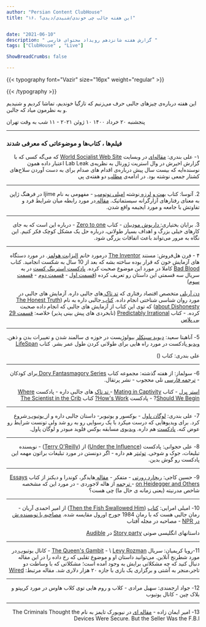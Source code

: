 ```yaml
---
author: "Persian Content ClubHouse"
title: "۱۶. این هفته جالب چی خوندی/شنیدی/دیدی؟"


date: "2021-06-10"
description: " گزارش هفته شانزدهم رویداد محتوای فارسی "
tags: ["ClubHouse" , "Live"]

ShowBreadCrumbs: false

---
```


{{< typography font="Vazir" size="16px" weight="regular" >}}

{{< /typography >}}

این هفته درباره‌ی چیزهای جالبی حرف می‌زنیم که تازگیا خوندیم، تماشا کردیم و شنیدیم و به نظرمون میاد که جالبن.

<!--more-->

پنجشنبه ۲۰ خرداد ۱۴۰۰  ۱۰ ژوئن ۲۰۲۱ - ۱۱ شب به وقت تهران

---

### فیلم‌ها ، کتاب‌ها و موضوعاتی که معرفی شدند

 <p dir="rtl">
۱- علی بندری: <a href="https://www.wsws.org/en/articles/2021/06/01/wuha-j02.html">مقاله‌ای</a> در وبسایت <a href="https://www.wsws.org/en">World Socialist Web Site</a> که می‌گه کسی که با گزارش اخیرش در وال استریت ژورنال به نظریه‌ی Lab Leak اعتبار داده همون نوسنده‌ایه که بیست سال پیش درباره‌ی اقدام های صدام برای به دست آوردن سلاح‌های کشتار جمعی نوشته بود. در ادامه‌ی <a href="https://www.theinsight.org/p/how-the-twittermedia-feedback-loop">مطلب</a> دو هفته‌ی پی</p>

---


<p dir="rtl">
2. آتوسا: کتاب <a href="https://shahreketabonline.com/Products/Details/264912/%D8%A8%D9%87%D8%AA_%D9%88_%D9%84%D8%B1%D8%B2%D9%87">بهت و لرزه </a>نوشته <a href="https://en.wikipedia.org/wiki/Am%C3%A9lie_Nothomb">امیلی نوتومب</a> - مفهومی به نام Ijime در فرهنگ  ژاپن به معنای رفتارهای آزارگرانه سیستماتیک. <a href="https://scholarworks.bgsu.edu/irj/vol4/iss1/6/?utm_source=scholarworks.bgsu.edu%2Firj%2Fvol4%2Fiss1%2F6&utm_medium=PDF&utm_campaign=PDFCoverPages">مقاله </a>در مورد رابطه میان شرایط فرد و تفاوتش با جامعه و مورد ایجیمه واقع شدن.</p>

---

<p dir="rtl">
3. برایان بختیاری:<a href="https://t.me/MoadabianDariush"> داریوش مودبیان</a> - کتاب <a href="https://www.amazon.ca/Zero-One-Notes-Startups-Future/dp/0804139296">Zero to one</a> - درباره این است که به جای کارهای خیلی بزرگ و اهداف بسیار طولانی، درباره حل یک مشکل کوچک فکر کنیم. این نگاه به مرور می‌تواند باعث اتفاقات بزرگی شود.</p>

---

<p dir="rtl">
۴ - فرن هل‌فروش: مستند <a href="https://www.hbo.com/documentaries/the-inventor-out-for-blood-in-silicon-valley">The Inventor</a> درمورد خانم <a href="https://en.wikipedia.org/wiki/Elizabeth_Holmes">الیزابت هولمز</a>. در مورد دستگاه های آزمایش خون که قرار بوده ساخته بشه که بعد از 10 سال به شکست انجامید. کتاب <a href="https://www.google.ca/books/edition/Bad_Blood/dX3HDwAAQBAJ?hl=en&gbpv=0">Bad Blood</a> کاملا در مورد این موضوع صحبت کرده. <a href="https://pod.link/1071231748"> پادکست استرینگ کست</a> در یه سریال سه قسمتی این داستان رو تعریف کرده (<a href="https://stringcast.ir/podcast/badblood1/">قسمت اول</a> - <a href="https://stringcast.ir/podcast/badblood2/">قسمت دوم</a> - <a href="https://stringcast.ir/podcast/badblood3/">قسمت سوم</a>)</p>


<p dir="rtl">
<a href="https://danariely.com/">دن آریلی</a> متخصص اقتصاد رفتاری که <a href="https://www.ted.com/talks/dan_ariely_are_we_in_control_of_our_own_decisions?language=en">تد تاک </a>های جالبی داره. آزمایش های جالبی در مورد روان شناسی شناختی انجام داده. <a href="https://knowledge.wharton.upenn.edu/article/dan-ariely-dishonestys-slippery-slope/">کتاب </a>جالبی داره به نام (<a href="https://books.google.ca/books/about/The_Honest_Truth_about_Dishonesty.html?id=_784uAAACAAJ&redir_esc=y">The Honest Truth about Dishonesty</a>) که توی این کتاب از آزمایش های جالبی که انجام داده صحبت کرده. - کتاب <a href="https://www.google.ca/books/edition/Predictably_Irrational/lwKRgkLNgXsC?hl=en">Predictably Irrational</a> (نابخردی های پیش بینی پذیر) خلاصه: <a href="https://bpluspodcast.com/podcast/second-season/%D8%A8%DB%8C%D8%AE%D8%B1%D8%AF%DB%8C%D9%87%D8%A7%DB%8C-%D9%87%D9%85%DB%8C%D8%B4%DA%AF%DB%8C-2/">قسمت 29 بی پلاس</a></p>

---

<p dir="rtl">
5- آناهیتا سعید: <a href="https://en.wikipedia.org/wiki/David_A._Sinclair">دیوید سینکلر</a> بیولوژیست در حوزه ی سالمند شدن و تغییرات بدن و ذهن. <a href="https://www.youtube.com/watch?v=jhKZIq3SlYE">ویدیو </a>پادکست در مورد راه هایی برای طولانی کردن طول عمر بشر. کتاب <a href="https://www.google.ca/books/edition/Lifespan/x--oDwAAQBAJ?hl=en&gbpv=0">LifeSpan</a></p>


<p dir="rtl">
علی بندری: کتاب ()</p>

---

<p dir="rtl">
6- سولماز:  از هفته گذشته: مجموعه کتاب <a href="https://www.penguinrandomhouse.com/series/DYY/dory-fantasmagory">Dory Fantasmagory Series </a>برای کودکان -  <a href="https://www.porteghaal.com/products/detail/%D8%AF%D8%B1%DB%8C-%D9%81%D8%A7%D9%86%D8%AA%D8%A7%D8%B3%D9%85%D8%A7%DA%AF%D9%88%D8%B1%DB%8C/105/view/">ترجمه فارسی</a> نلی محجوب - نشر پرتقال. </p>


<p dir="rtl">
<a href="https://www.estherperel.com/">استر پرل</a> - کتاب <a href="https://www.google.ca/books/edition/Mating_in_Captivity/h5Yh9ExByMkC?hl=en">Mating in Captivity</a> -<a href="https://www.ted.com/speakers/esther_perel"> تد تاک</a> های جالبی داره - پادکست <a href="https://podcasts.apple.com/us/podcast/where-should-we-begin-with-esther-perel/id1237931798">Where Should We Begin</a>? - پادکست <a href="https://howswork.estherperel.com/">How's Work?</a> کتاب <a href="https://www.harpercollins.com/products/the-scientist-in-the-crib-alison-gopnikandrew-n-meltzoffpatricia-k-kuhl?variant=32207398207522">The Scientist in the Crib</a></p>

---

<p dir="rtl">
7- علی بندری: <a href="https://en.wikipedia.org/wiki/Logan_Paul">لوگان پاول</a> - بوکسور و یوتیوبر- داستان جالبی داره و از<a href="https://www.youtube.com/channel/UCG8rbF3g2AMX70yOd8vqIZg/videos"> یوتیوب </a>شروع کرد. برای ویدیوهایی که درست میکرد با یک رسوایی رو به رو شد ولی تونست شرایط رو عوض کنه. <a href="https://www.globalplayer.com/podcasts/42Kq6e/">پادکست</a> هم داره. <a href="https://www.youtube.com/watch?v=WJ9FGoma5-M">ویدیوی</a> مسابقه بوکس فلوید میودر و لوگان پاول. </p>

---

<p dir="rtl">
8- علی حجوانی: پادکست (<a href="https://terryoreilly.ca/under-the-influence/">Under the Influence</a>) از (<a href="https://terryoreilly.ca/">Terry O'Reilly</a>) - نویسنده تبلیغات، جوک و شوخی. <a href="https://twitter.com/terryoinfluence?ref_src=twsrc%5Egoogle%7Ctwcamp%5Eserp%7Ctwgr%5Eauthor">توئیت</a>ر هم داره - اگر دونستن در مورد تبلیغات براتون مهمه این پادکست رو گوش بدین.</p>

---

<p dir="rtl">
9- حسین کاجی: <a href="https://en.wikipedia.org/wiki/Richard_Rorty">ریچارد رورتی</a> - متفکر - <a href="https://www.cambridge.org/core/books/essays-on-heidegger-and-others/heidegger-kundera-and-dickens/A4404D1219B66E7730D011E62B5CD055">مقاله </a>هایدگر، کوندرا و دیکنز از کتاب <a href="https://www.google.ca/books/edition/Essays_on_Heidegger_and_Others/UCwX_UIu9nEC?hl=en&gbpv=1&dq=Essays+on+Heidegger+and+Others&printsec=frontcover">Essays on Heidegger and Others</a>  -<a href="http://ensani.ir/fa/article/64100/%D9%87%D8%A7%DB%8C%D8%AF%DA%AF%D8%B1-%D9%88-%DA%A9%D9%88%D9%86%D8%AF%D8%B1%D8%A7-%D9%88-%D8%AF%DB%8C%DA%A9%D9%86%D8%B2"> ترجمه</a> از هاله لاجوردی - در مورد این که مشخصه شاخص مدرنیته (یعنی زمانه ی حال ما) چی هست؟</p>

---

<p dir="rtl">
10- امیلی امرایی: <a href="https://www.harpercollins.com/products/then-the-fish-swallowed-him-amir-ahmadi-arian?variant=32132711809058">کتاب</a> (<a href="https://www.google.ca/books/edition/Then_the_Fish_Swallowed_Him/ZbaeDwAAQBAJ?hl=en&gbpv=1&dq=then+the+fish+swallowed+him&printsec=frontcover">Then the Fish Swallowed Him</a>) از امیر احمدی آریان - رمان جالبی هست که با رمان 1984 جورج اورول مقایسه شده. <a href="https://www.npr.org/2020/03/21/819439640/driven-to-the-breaking-point-then-the-fish-swallowed-him?t=1623355711609">مصاحبه با نویسنده ش در NPR</a> - مصاحبه در مجله آفتاب</p>


<p dir="rtl">
داستانهای انگلیسی صوتی <a href="https://www.audible.ca/pd/Story-Party-The-Complete-Collection-Audiobook/B079TYSM2Y">Story party</a> در <a href="https://www.audible.ca/?ref=a_pd_Story-_t1_nav_header_logo&pf_rd_p=766c9602-cc78-4efd-9109-3d7eafed6d4d&pf_rd_r=1K3F14F6Z3G7A9NWKA2V">Audible </a></p>

---

<p dir="rtl">
11-رویا کریمیان: سریال <a href="https://en.wikipedia.org/wiki/The_Queen%27s_Gambit_(miniseries)">The Queen's Gambit</a> -   \
<a href="https://en.wikipedia.org/wiki/Levy_Rozman">Levy Rozman</a> - کانال <a href="https://www.youtube.com/channel/UCQHX6ViZmPsWiYSFAyS0a3Q">یوتیوب </a>در مورد شطرنج آنلاین. می‌توانید داستان او و موضوع تقلبی که رخ داده را در این مقاله دنبال کنید که چه مشکلاتی برایش به وجود آمده است؛ مشکلاتی که با وساطت دو تاجر،‌منجر به آشتی و برگزاری یک بازی با جازه ۲۰ هزار دلاری شد. مقاله مرتبط: <a href="https://www.wired.com/story/bird-feed-seller-beat-chess-master-online-harassment/">Wired</a></p>

---

<p dir="rtl">
12- جواد ارجمندی: سهیل مرادی - کلاب و روم هایی توی کلاب هاوس در مورد کریپتو و بلاک چین - کانال یوتیوب</p>

---

<p dir="rtl">
13- امیر ایمان زاده - <a href="https://www.nytimes.com/2021/06/08/world/australia/operation-trojan-horse-anom.html">مقاله ای</a> در نیویورک تایمز به نام The Criminals Thought the Devices Were Secure. But the Seller Was the F.B.I</p>



